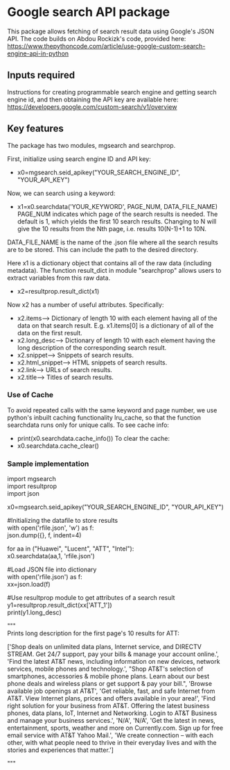 # Google search API package

This package allows fetching of search result data using Google's JSON API. The code builds on Abdou Rockizk's code, provided here:
https://www.thepythoncode.com/article/use-google-custom-search-engine-api-in-python


## Inputs required

Instructions for creating programmable search engine and getting search engine id, and then obtaining the API key are available here:
https://developers.google.com/custom-search/v1/overview

## Key features

The package has two modules, mgsearch and searchprop.

First, initialize using search engine ID and API key:  
* x0=mgsearch.seid_apikey("YOUR_SEARCH_ENGINE_ID", "YOUR_API_KEY")

Now, we can search using a keyword:
* x1=x0.searchdata('YOUR_KEYWORD', PAGE_NUM, DATA_FILE_NAME)  
PAGE_NUM indicates which page of the search results is needed. The default is 1, which yields the first 10 search results. Changing to N will give the 10 results from the Nth page, i.e. results 10(N-1)+1 to 10N. 

DATA_FILE_NAME is the name of the .json file where all the search results are to be stored. This can include the path to the desired directory.

Here x1 is a dictionary object that contains all of the raw data (including metadata). The function result_dict in module "searchprop" allows users to extract variables from this raw data.
* x2=resultprop.result_dict(x1)

Now x2 has a number of useful attributes. Specifically:
* x2.items--> Dictionary of length 10 with each element having all of the data on that search result. E.g. x1.items[0] is a dictionary of all of the data on the first result.
* x2.long_desc--> Dictionary of length 10 with each element having the long description of the corresponding search result.
* x2.snippet--> Snippets of search results.
* x2.html_snippet--> HTML snippets of search results.
* x2.link--> URLs of search results.
* x2.title--> Titles of search results.

### Use of Cache

To avoid repeated calls with the same keyword and page number, we use python's inbuilt caching functionality lru_cache, so that the function searchdata runs only for unique calls. To see cache info:  
* print(x0.searchdata.cache_info()) 
To clear the cache:  
* x0.searchdata.cache_clear()

### Sample implementation

import mgsearch  
import resultprop  
import json  

x0=mgsearch.seid_apikey("YOUR_SEARCH_ENGINE_ID", "YOUR_API_KEY")  

#Initializing the datafile to store results  
with open('rfile.json', 'w') as f:  
    json.dump({}, f, indent=4)  

for aa in ("Huawei",  "Lucent", "ATT", "Intel"):  
    x0.searchdata(aa,1, 'rfile.json')  
    
#Load JSON file into dictionary  
with open('rfile.json') as f:  
    xx=json.load(f)  

#Use resultprop module to get attributes of a search result  
y1=resultprop.result_dict(xx['ATT_1'])  
print(y1.long_desc)  
  
"""  
Prints long description for the first page's 10 results for ATT:  
    
['Shop deals on unlimited data plans, Internet service, and DIRECTV STREAM. Get 24/7 support, pay your bills & manage your account online.', 'Find the latest AT&T news, including information on new devices, network services, mobile phones and technology.', "Shop AT&T's selection of smartphones, accessories & mobile phone plans. Learn about our best phone deals and wireless plans or get support & pay your bill.", 'Browse available job openings at AT&T', 'Get reliable, fast, and safe Internet from AT&T. View Internet plans, prices and offers available in your area!', 'Find right solution for your business from AT&T. Offering the latest business phones, data plans, IoT, Internet and Networking. Login to AT&T Business and manage your business services.', 'N/A', 'N/A', 'Get the latest in news, entertainment, sports, weather and more on Currently.com. Sign up for free email service with AT&T Yahoo Mail.', 'We create connection – with each other, with what people need to thrive in their everyday lives and with the stories and experiences that matter.']  

"""
